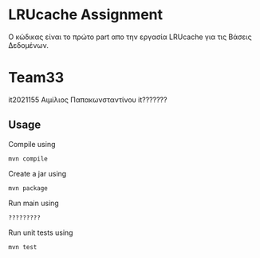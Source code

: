 
# LRUcache Assignment
Ο κώδικας είναι το πρώτο part απο την εργασία LRUcache για τις Βάσεις Δεδομένων.

# Team33
it2021155 Αιμίλιος Παπακωνσταντίνου
it??????? 


## Usage

Compile using 

```
mvn compile
```

Create a jar using 

```
mvn package
```

Run main using 

```
?????????
```

Run unit tests using 

```
mvn test
```


